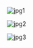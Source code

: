 
![jpg1](https://user-images.githubusercontent.com/71967433/236797030-70ca46ba-3e84-4ba7-b5a2-1fa7384de86e.PNG)

![jpg2](https://user-images.githubusercontent.com/71967433/236797033-636db67e-419a-4da6-99c8-e0ba6ba2e461.PNG)

![jpg3](https://user-images.githubusercontent.com/71967433/236797038-5fa56fe5-1319-4225-afd9-8738f9a52f49.PNG)
